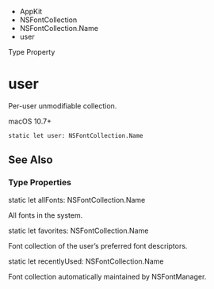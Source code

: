

- AppKit
- NSFontCollection
- NSFontCollection.Name
-  user 

Type Property

# user

Per-user unmodifiable collection.

macOS 10.7+

``` source
static let user: NSFontCollection.Name
```

## See Also

### Type Properties

static let allFonts: NSFontCollection.Name

All fonts in the system.

static let favorites: NSFontCollection.Name

Font collection of the user’s preferred font descriptors.

static let recentlyUsed: NSFontCollection.Name

Font collection automatically maintained by NSFontManager.

